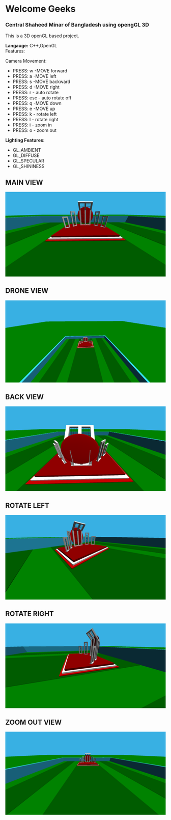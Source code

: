 # Welcome Geeks
<h3> Central Shaheed Minar of Bangladesh using opengGL 3D </h3>
<p>This is a 3D openGL based project.

<b>Langauge:</b> C++,OpenGL <br>
</b>Features:</b> <br>
<p>
Camera Movement:
<ul>
<li>PRESS: w -MOVE forward</li>
<li>PRESS: a -MOVE left</li>
<li>PRESS: s -MOVE backward</li>
<li>PRESS: d -MOVE right</li>
<li>PRESS: r - auto rotate</li>
<li>PRESS: esc - auto rotate off</li>
<li>PRESS: q -MOVE down</li>
<li>PRESS: e -MOVE up</li>
<li>PRESS: k - rotate left</li>
<li>PRESS: l - rotate right</li>
<li>PRESS: i - zoom in</li>
<li>PRESS: o - zoom out</li>
</ul>
</p>
<p>
<b>Lighting Features:</b>
<ul>
    <li>GL_AMBIENT</li>
    <li>GL_DIFFUSE</li>
    <li>GL_SPECULAR</li>
    <li>GL_SHININESS</li>
</ul>
</p>

## MAIN VIEW
 <img src="demo_img/main_view.PNG">

## DRONE VIEW
 <img src="demo_img/drone_view.PNG">

## BACK VIEW
 <img src="demo_img/backview.PNG">

## ROTATE LEFT
 <img src="demo_img/rotate_left.PNG">

## ROTATE RIGHT
 <img src="demo_img/rotate_right.PNG">

## ZOOM OUT VIEW
 <img src="demo_img/zoom_out_view.PNG">


 <br><br><br>